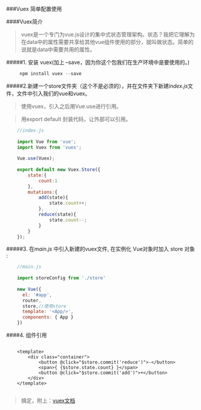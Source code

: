 ###Vuex 简单配置使用

####Vuex简介

>vuex是一个专门为vue.js设计的集中式状态管理架构。状态？我把它理解为在data中的属性需要共享给其他vue组件使用的部分，就叫做状态。简单的说就是data中需要共用的属性。


#####1. 安装 vuex(加上 –save，因为你这个包我们在生产环境中是要使用的。)

```js
	 npm install vuex --save
```
	
#####2.新建一个store文件夹（这个不是必须的），并在文件夹下新建*index.js*文件，文件中引入我们的vue和vuex。

> 使用vuex，引入之后用Vue.use进行引用。   

> 用export default 封装代码，让外部可以引用。

	
```js
	//index.js
	
	import Vue from 'vue';
	import Vuex from 'vuex';
	
	Vue.use(Vuex);
	
	export default new Vuex.Store({
        state:{
        	count:1
        },
        mutations:{
        	add(state){
	            state.count++;
	        },
	        reduce(state){
	            state.count--;
	        }
        }
    });
```

#####3. 在*main.js* 中引入新建的vuex文件, 在实例化 Vue对象时加入 store 对象 :

```js
	//main.js
	
	import storeConfig from './store'
	
	new Vue({
      el: '#app',
      router,
      store,//使用store
      template: '<App/>',
      components: { App }
    })
```


####4. 组件引用

```vue

	<template>
	    <div class="container">
	    	<button @click="$store.commit('reduce')">-</button>
	        <span>{ {$store.state.count} }</span>
	        <button @click="$store.commit('add')">+</button>
	    </div>
	</template>
	
```

>搞定，附上：[vuex文档](https://vuex.vuejs.org/zh/)
